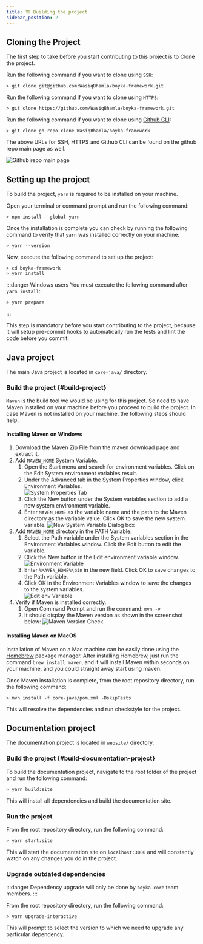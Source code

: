 ```yaml
---
title: 🏗️ Building the project
sidebar_position: 2
---
```


## Cloning the Project

The first step to take before you start contributing to this project is to Clone the project.

Run the following command if you want to clone using `SSH`:

```shell
> git clone git@github.com:WasiqBhamla/boyka-framework.git
```

Run the following command if you want to clone using `HTTPS`:

```shell
> git clone https://github.com/WasiqBhamla/boyka-framework.git
```

Run the following command if you want to clone using [Github CLI][github_cli]:

```shell
> git clone gh repo clone WasiqBhamla/boyka-framework
```

The above URLs for SSH, HTTPS and Github CLI can be found on the github repo main page as well.

![Github repo main page](/img/docs/contributing/gh-repo-main-page.png)

## Setting up the project

To build the project, `yarn` is required to be installed on your machine.

Open your terminal or command prompt and run the following command:

```shell
> npm install --global yarn
```

Once the installation is complete you can check by running the following command to verify that `yarn` was installed correctly on your machine:

```shell
> yarn --version
```

Now, execute the following command to set up the project:

```shell
> cd boyka-framework
> yarn install
```

:::danger Windows users
You must execute the following command after `yarn install`:

```shell
> yarn prepare
```

:::

This step is mandatory before you start contributing to the project, because it will setup pre-commit hooks to automatically run the tests and lint the code before you commit.

## Java project

The main Java project is located in `core-java/` directory.

### Build the project {#build-project}

`Maven` is the build tool we would be using for this project. So need to have Maven installed on your machine before you proceed to build the project.
In case Maven is not installed on your machine, the following steps should help.

#### Installing Maven on Windows

1. Download the Maven Zip File from the maven download page and extract it.
1. Add `MAVEN_HOME` System Variable.
    1. Open the Start menu and search for environment variables. Click on the Edit System environment variables result.
    1. Under the Advanced tab in the System Properties window, click Environment Variables.  
    ![System Properties Tab](/img/docs/contributing/system-properties-window.png)
    1. Click the New button under the System variables section to add a new system environment variable.
    1. Enter `MAVEN_HOME` as the variable name and the path to the Maven directory as the variable value. Click OK to save the new system variable.
    ![New System Variable Dialog box](/img/docs/contributing/new-system-variable.png)
1. Add `MAVEN_HOME` directory in the PATH Variable.
    1. Select the Path variable under the System variables section in the Environment Variables window. Click the Edit button to edit the variable.
    1. Click the New button in the Edit environment variable window.
    ![Environment Variable](/img/docs/contributing/env-variable.png)
    1. Enter `%MAVEN_HOME%\bin` in the new field. Click OK to save changes to the Path variable.
    1. Click OK in the Environment Variables window to save the changes to the system variables.  
    ![Edit env Variable](/img/docs/contributing/edit-env-variable.png)
1. Verify if Maven is installed correctly.
    1. Open Command Prompt and run the command: `mvn -v`
    1. It should display the Maven version as shown in the screenshot below:
    ![Maven Version Check](/img/docs/contributing/command-prompt-mvn-v.png)

#### Installing Maven on MacOS

Installation of Maven on a Mac machine can be easily done using the [Homebrew](https://brew.sh/) package manager.
After installing Homebrew, just run the command `brew install maven`, and it will install Maven within seconds on your machine, and you could straight away start using maven.

Once Maven installation is complete, from the root repository directory, run the following command:

```shell
> mvn install -f core-java/pom.xml -DskipTests
```

This will resolve the dependencies and run checkstyle for the project.

## Documentation project

The documentation project is located in `website/` directory.

### Build the project {#build-documentation-project}

To build the documentation project, navigate to the root folder of the project and run the following command:

```shell
> yarn build:site
```

This will install all dependencies and build the documentation site.

### Run the project

From the root repository directory, run the following command:

```shell
> yarn start:site
```

This will start the documentation site on `localhost:3000` and will constantly watch on any changes you do in the project.

### Upgrade outdated dependencies

:::danger
Dependency upgrade will only be done by `boyka-core` team members.
:::

From the root repository directory, run the following command:

```shell
> yarn upgrade-interactive
```

This will prompt to select the version to which we need to upgrade any particular dependency.

[github_cli]:https://github.com/cli/cli
